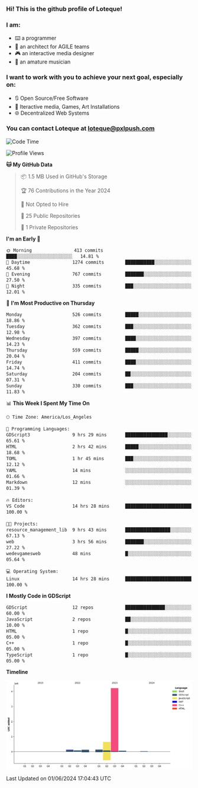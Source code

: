### Hi! This is the github profile of Loteque!
### I am: 
 - ⌨️ a programmer
 - 📐 an architect for AGILE teams
 - 🎮 an interactive media designer
 - 🎸 an amature musician

### I want to work with you to achieve your next goal, especially on:
  - 🔃 Open Source/Free Software
  - 🎯 Iteractive media, Games, Art Installations
  - 🌐 Decentralized Web Systems

### You can contact Loteque at [loteque@pxlpush.com](mailto:loteque@pxlpush.com)
<!--START_SECTION:waka-->
![Code Time](http://img.shields.io/badge/Code%20Time-106%20hrs%206%20mins-blue)

![Profile Views](http://img.shields.io/badge/Profile%20Views-0-blue)

**🐱 My GitHub Data** 

> 📦 1.5 MB Used in GitHub's Storage 
 > 
> 🏆 76 Contributions in the Year 2024
 > 
> 🚫 Not Opted to Hire
 > 
> 📜 25 Public Repositories 
 > 
> 🔑 1 Private Repositories 
 > 
**I'm an Early 🐤** 

```text
🌞 Morning                413 commits         ████░░░░░░░░░░░░░░░░░░░░░   14.81 % 
🌆 Daytime                1274 commits        ███████████░░░░░░░░░░░░░░   45.68 % 
🌃 Evening                767 commits         ███████░░░░░░░░░░░░░░░░░░   27.50 % 
🌙 Night                  335 commits         ███░░░░░░░░░░░░░░░░░░░░░░   12.01 % 
```
📅 **I'm Most Productive on Thursday** 

```text
Monday                   526 commits         █████░░░░░░░░░░░░░░░░░░░░   18.86 % 
Tuesday                  362 commits         ███░░░░░░░░░░░░░░░░░░░░░░   12.98 % 
Wednesday                397 commits         ████░░░░░░░░░░░░░░░░░░░░░   14.23 % 
Thursday                 559 commits         █████░░░░░░░░░░░░░░░░░░░░   20.04 % 
Friday                   411 commits         ████░░░░░░░░░░░░░░░░░░░░░   14.74 % 
Saturday                 204 commits         ██░░░░░░░░░░░░░░░░░░░░░░░   07.31 % 
Sunday                   330 commits         ███░░░░░░░░░░░░░░░░░░░░░░   11.83 % 
```


📊 **This Week I Spent My Time On** 

```text
🕑︎ Time Zone: America/Los_Angeles

💬 Programming Languages: 
GDScript3                9 hrs 29 mins       ████████████████░░░░░░░░░   65.61 % 
HTML                     2 hrs 42 mins       █████░░░░░░░░░░░░░░░░░░░░   18.68 % 
TOML                     1 hr 45 mins        ███░░░░░░░░░░░░░░░░░░░░░░   12.12 % 
YAML                     14 mins             ░░░░░░░░░░░░░░░░░░░░░░░░░   01.66 % 
Markdown                 12 mins             ░░░░░░░░░░░░░░░░░░░░░░░░░   01.39 % 

🔥 Editors: 
VS Code                  14 hrs 28 mins      █████████████████████████   100.00 % 

🐱‍💻 Projects: 
resource_management_lib  9 hrs 43 mins       █████████████████░░░░░░░░   67.13 % 
web                      3 hrs 56 mins       ███████░░░░░░░░░░░░░░░░░░   27.22 % 
wedevgamesweb            48 mins             █░░░░░░░░░░░░░░░░░░░░░░░░   05.64 % 

💻 Operating System: 
Linux                    14 hrs 28 mins      █████████████████████████   100.00 % 
```

**I Mostly Code in GDScript** 

```text
GDScript                 12 repos            ███████████████░░░░░░░░░░   60.00 % 
JavaScript               2 repos             ██░░░░░░░░░░░░░░░░░░░░░░░   10.00 % 
HTML                     1 repo              █░░░░░░░░░░░░░░░░░░░░░░░░   05.00 % 
C++                      1 repo              █░░░░░░░░░░░░░░░░░░░░░░░░   05.00 % 
TypeScript               1 repo              █░░░░░░░░░░░░░░░░░░░░░░░░   05.00 % 
```



**Timeline**

![Lines of Code chart](https://raw.githubusercontent.com/loteque/loteque/main/assets/bar_graph.png)


 Last Updated on 01/06/2024 17:04:43 UTC
<!--END_SECTION:waka-->
